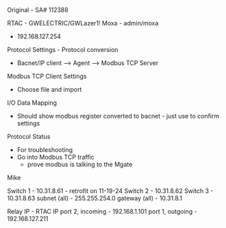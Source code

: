 Original - SA# 112388

RTAC - GWELECTRIC/GWLazer1!
Moxa - admin/moxa
- 192.168.127.254

Protocol Settings - Protocol conversion
- Bacnet/IP client --> Agent --> Modbus TCP Server

Modbus TCP Client Settings
- Choose file and import

I/O Data Mapping
- Should show modbus register converted to bacnet - just use to confirm settings

Protocol Status
 - For troubleshooting
 - Go into Modbus TCP traffic
	 - prove modbus is talking to the Mgate

Mike

Switch 1 - 10.31.8.61 - retrofit on 11-19-24
Switch 2 - 10.31.8.62
Switch 3 - 10.31.8.63
subnet (all) - 255.255.254.0
gateway (all) - 10.31.8.1

Relay IP - 
RTAC IP
	port 2, incoming - 192.168.1.101
	port 1, outgoing - 192.168.127.211

